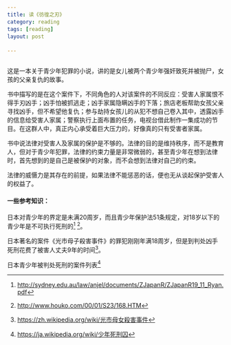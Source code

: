 ```yaml
---
title: 读《彷徨之刃》  
category: reading  
tags: [reading]  
layout: post  

---
```


<div style='margin:0 auto;width:0px;height:0px;overflow:hidden;'>
<img src="/assets/images/panghuangzhiren.jpg" width='700'>
</div>

这是一本关于青少年犯罪的小说，讲的是女儿被两个青少年强奸致死并被抛尸，女孩的父亲复仇的故事。

书中描写的是在这个案件下，不同角色的人对该案件的不同反应：受害人家属恨不得手刃凶手；凶手怕被抓逃走；凶手家属隐瞒凶手的下落；旅店老板帮助女孩父亲寻找凶手，但不希望他复仇；参与劫持女孩儿的从犯不想自己卷入其中，透露凶手的信息给受害人家属；警察执行上面布置的任务，电视台借此制作一集成功的节目。在这群人中，真正内心承受着巨大压力的，好像真的只有受害者家属。

书中说法律对受害人及家属的保护是不够的。法律的目的是维持秩序，而不是教育人，但对于青少年犯罪，法律的约束力量是非常微弱的，甚至青少年在想到法律时，首先想到的是自己是被保护的对象，而不会想到法律对自己的约束。

法律的威慑力是其存在的前提，如果法律不能惩恶的话，便也无从谈起保护受害人的权益了。

#### 一些参考知识：

日本对青少年的界定是未满20周岁，而且青少年保护法51条规定，对18岁以下的青少年是不可执行死刑的[^1]  [^2]。

日本著名的案件《光市母子殺害事件》的罪犯刚刚年满18周岁，但是到判处凶手死刑花费了被害人丈夫9年的时间[^3]。

日本青少年被判处死刑的案件列表[^4]

[^1]: http://sydney.edu.au/law/anjel/documents/ZJapanR/ZJapanR19_11_Ryan.pdf


[^2]: http://www.houko.com/00/01/S23/168.HTM

[^3]: https://zh.wikipedia.org/wiki/光市母女殺害事件

[^4]: https://ja.wikipedia.org/wiki/少年死刑囚




